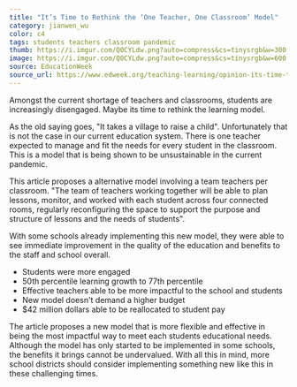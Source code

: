 ```yaml
---
title: "It’s Time to Rethink the ‘One Teacher, One Classroom’ Model"
category: jianwen_wu
color: c4
tags: students teachers classroom pandemic
thumb: https://i.imgur.com/Q0CYLdw.png?auto=compress&cs=tinysrgb&w=300
image: https://i.imgur.com/Q0CYLdw.png?auto=compress&cs=tinysrgb&w=600
source: EducationWeek
source_url: https://www.edweek.org/teaching-learning/opinion-its-time-to-rethink-one-teacher-one-classroom-model
---
```

Amongst the current shortage of teachers and classrooms, students are increasingly disengaged. Maybe its time to rethink the learning model. 

<!--more-->

As the old saying goes, "It takes a village to raise a child". Unfortunately that is not the case in our current education system. There is one
teacher expected to manage and fit the needs for every student in the classroom. This is a model that is being shown to be unsustainable in the 
current pandemic.

This article proposes a alternative model involving a team teachers per classroom. "The team of teachers working together will be able to plan 
lessons, monitor, and worked with each student across four connected rooms, regularly reconfiguring the space to support the purpose and 
structure of lessons and the needs of students".

With some schools already implementing this new model, they were able to see immediate improvement in the quality of the education and benefits 
to the staff and school overall. 

- Students were more engaged 
- 50th percentile learning growth to 77th percentile
- Effective teachers able to be more impactful to the school and students
- New model doesn't demand a higher budget
- $42 million dollars able to be reallocated to student pay


The article proposes a new model that is more flexible and effective in being the most impactful way to meet each students educational needs. Although the model has only started to be implemented in some schools, the benefits it brings cannot be undervalued. With all this in mind, more school districts should consider implementing something new like this in these challenging times.
